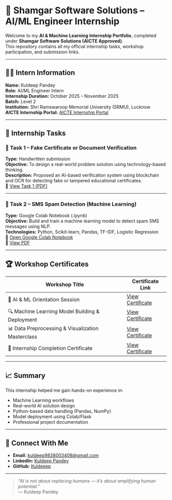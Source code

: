 # 🤖 Shamgar Software Solutions – AI/ML Engineer Internship

Welcome to my **AI & Machine Learning Internship Portfolio**, completed under **Shamgar Software Solutions (AICTE Approved)**.  
This repository contains all my official internship tasks, workshop participation, and submission links.

---

## 👨‍💻 Intern Information
**Name:** Kuldeep Pandey  
**Role:** AI/ML Engineer Intern  
**Internship Duration:** October 2025 – November 2025  
**Batch:** Level 2  
**Institution:** Shri Ramswaroop Memorial University (SRMU), Lucknow  
**AICTE Internship Portal:** [AICTE Internship Portal](https://internship.aicte-india.org/)

---

## 📘 Internship Tasks

### 🧠 Task 1 – Fake Certificate or Document Verification
**Type:** Handwritten submission  
**Objective:** To design a real-world problem solution using technology-based thinking.  
**Description:** Proposed an AI-based verification system using blockchain and OCR for detecting fake or tampered educational certificates.  
📄 [View Task 1 (PDF)](https://github.com/<your-username>/Shamgar-AI-ML-Engineer-Intern/blob/main/Task1_Fake_Certificate_Verification_KuldeepPandey.pdf)

---

### 💬 Task 2 – SMS Spam Detection (Machine Learning)
**Type:** Google Colab Notebook (.ipynb)  
**Objective:** Build and train a machine learning model to detect spam SMS messages using NLP.  
**Technologies:** Python, Scikit-learn, Pandas, TF-IDF, Logistic Regression  
📘 [Open Google Colab Notebook](https://colab.research.google.com/drive/1r2q718wTUARKp63Gil2LY88Foqdn7yy4?usp=sharing)  
📁 [View PDF](https://github.com/<your-username>/Shamgar-AI-ML-Engineer-Intern/blob/main/Task2_SMS_Spam_Detection_KuldeepPandey.ipynb)

---

## 🏆 Workshop Certificates
| Workshop Title | Certificate Link |
|----------------|------------------|
| 🧩 AI & ML Orientation Session | [View Certificate](https://drive.google.com/file/d/18hE58HPxMLFZAerNbK0chCeQNudfnR01/view?usp=sharing) |
| 🔍 Machine Learning Model Building & Deployment | [View Certificate](https://drive.google.com/your-certificate2-link) |
| 📊 Data Preprocessing & Visualization Masterclass | [View Certificate](https://drive.google.com/your-certificate3-link) |
| 🤝 Internship Completion Certificate | [View Certificate](https://drive.google.com/your-certificate4-link) |

---

## 📈 Summary
This internship helped me gain hands-on experience in:
- Machine Learning workflows  
- Real-world AI solution design  
- Python-based data handling (Pandas, NumPy)  
- Model deployment using Colab/Flask  
- Professional project documentation

---

## 🔗 Connect With Me
- **Email:** kuldeep9838003408@gmail.com  
- **LinkedIn:** [Kuldeep Pandey](https://linkedin.com/in/your-profile)  
- **GitHub:** [Kuldeeep](https://github.com/your-username)

---

> *“AI is not about replacing humans — it’s about amplifying human potential.”*  
> — Kuldeep Pandey
